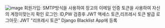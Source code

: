 ![image](https://github.com/user-attachments/assets/a7a36ded-8f60-49f5-8002-975dfbc7cff2)
회원가입: SMTP방식을 사용하여 장고의 이메일 인증 토큰을 사용하여 자신의 계정이맞는지 확인
로그인: ID,PW 검증후 JWT 액세스 토큰,리프레시 토큰 발급
로그아웃: JWT "리프레시 토큰" Django Blacklist App에 등록


